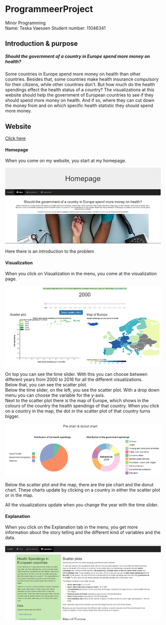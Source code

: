 # ProgrammeerProject
Minor Programming<br>
Name: Teska Vaessen
Student number: 11046341

## Introduction & purpose
##### Should the government of a country in Europe spend more money on health?
Some countries in Europe spend more money on health than other countries. Besides that, some countries make health insurance compulsory for their citizens, while other countries don't. But how much do the health spendings effect the health status of a country? The visualizations at this website should help the government of European countries to see if they should spend more money on health. And if so, where they can cut down the money from and on which specific health statistic they should spend more money.

## Website
[Click here](https://teskav.github.io/ProgrammeerProject/)

#### Homepage
When you come on my website, you start at my homepage.

![Sketch 1](doc/README1.PNG)

Here there is an introduction to the problem

#### Visualization
When you click on Visualization in the menu, you come at the visualization page.

![Sketch 2](doc/README2.PNG)

On top you can see the time slider. With this you can choose between different years from 2000 to 2016 for all the different visualizations.<br>
Below that, you can see the scatter plot. <br>
Below the time slider, on the left, you see the scatter plot. With a drop down menu you can choose the variable for the y-axis.<br>
Next to the scatter plot there is the map of Europe, which shows in the colours of the country the health spendings of that country. When you click on a country in the map, the dot in the scatter plot of that country turns bigger.

![Sketch 3](doc/README3.PNG)

Below the scatter plot and the map, there are the pie chart and the donut chart. These charts update by clicking on a country in either the scatter plot or in the map.

All the visualizations update when you change the year with the time slider.

#### Explanation
When you click on the Explanation tab in the menu, you get more information about the story telling and the different kind of variables and the data.

![Sketch 4](doc/README4.png)
